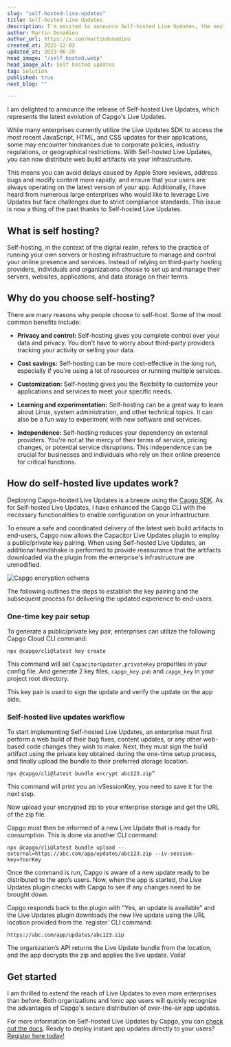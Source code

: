 ```yaml
---
slug: "self-hosted-live-updates"
title: Self-hosted Live Updates
description: I'm excited to announce Self-hosted Live Updates, the next iteration of Capgo’s Live Updates!
author: Martin Donadieu
author_url: https://x.com/martindonadieu
created_at: 2022-12-03
updated_at: 2023-06-29
head_image: "/self_hosted.webp"
head_image_alt: Self hosted updates
tag: Solution
published: true
next_blog: ""

---
```


I am delighted to announce the release of Self-hosted Live Updates, which represents the latest evolution of Capgo's Live Updates.

While many enterprises currently utilize the Live Updates SDK to access the most recent JavaScript, HTML, and CSS updates for their applications, some may encounter hindrances due to corporate policies, industry regulations, or geographical restrictions. With Self-hosted Live Updates, you can now distribute web build artifacts via your infrastructure.

This means you can avoid delays caused by Apple Store reviews, address bugs and modify content more rapidly, and ensure that your users are always operating on the latest version of your app. Additionally, I have heard from numerous large enterprises who would like to leverage Live Updates but face challenges due to strict compliance standards. This issue is now a thing of the past thanks to Self-hosted Live Updates.

## What is self hosting?

Self-hosting, in the context of the digital realm, refers to the practice of running your own servers or hosting infrastructure to manage and control your online presence and services. Instead of relying on third-party hosting providers, individuals and organizations choose to set up and manage their servers, websites, applications, and data storage on their terms.

## Why do you choose self-hosting?

There are many reasons why people choose to self-host. Some of the most common benefits include:

* **Privacy and control:** Self-hosting gives you complete control over your data and privacy. You don't have to worry about third-party providers tracking your activity or selling your data.

* **Cost savings:** Self-hosting can be more cost-effective in the long run, especially if you're using a lot of resources or running multiple services.

* **Customization:** Self-hosting gives you the flexibility to customize your applications and services to meet your specific needs.

* **Learning and experimentation:** Self-hosting can be a great way to learn about Linux, system administration, and other technical topics. It can also be a fun way to experiment with new software and services.

* **Independence:** Self-hosting reduces your dependency on external providers. You're not at the mercy of their terms of service, pricing changes, or potential service disruptions. This independence can be crucial for businesses and individuals who rely on their online presence for critical functions.

## How do self-hosted live updates work?

Deploying Capgo-hosted Live Updates is a breeze using the [Capgo SDK](https://github.com/Cap-go/capacitor-updater). As for Self-hosted Live Updates, I have enhanced the Capgo CLI with the necessary functionalities to enable configuration on your infrastructure.

To ensure a safe and coordinated delivery of the latest web build artifacts to end-users, Capgo now allows the Capacitor Live Updates plugin to employ a public/private key pairing. When using Self-hosted Live Updates, an additional handshake is performed to provide reassurance that the artifacts downloaded via the plugin from the enterprise's infrastructure are unmodified.

![Capgo encryption schema](/ecryption_flow.webp)

The following outlines the steps to establish the key pairing and the subsequent process for delivering the updated experience to end-users.

### One-time key pair setup

To generate a public/private key pair, enterprises can utilize the following Capgo Cloud CLI command:

```
npx @capgo/cli@latest key create
```

This command will set `CapacitorUpdater.privateKey` properties in your config file.
And generate 2 key files, `capgo_key.pub` and `capgo_key` in your project root directory.

This key pair is used to sign the update and verify the update on the app side.

### Self-hosted live updates workflow

To start implementing Self-hosted Live Updates, an enterprise must first perform a web build of their bug fixes, content updates, or any other web-based code changes they wish to make. Next, they must sign the build artifact using the private key obtained during the one-time setup process, and finally upload the bundle to their preferred storage location.

```
npx @capgo/cli@latest bundle encrypt abc123.zip”
```
This command will print you an ivSessionKey, you need to save it for the next step.

Now upload your encrypted zip to your enterprise storage and get the URL of the zip file.

Capgo must then be informed of a new Live Update that is ready for consumption. This is done via another CLI command:
```
npx @capgo/cli@latest bundle upload --external=https://abc.com/app/updates/abc123.zip --iv-session-key=YourKey
```

Once the command is run, Capgo is aware of a new update ready to be distributed to the app’s users. Now, when the app is started, the Live Updates plugin checks with Capgo to see if any changes need to be brought down.

Capgo responds back to the plugin with “Yes, an update is available” and the Live Updates plugin downloads the new live update using the URL location provided from the \`register\` CLI command:

```
https://abc.com/app/updates/abc123.zip
```

The organization’s API returns the Live Update bundle from the location, and the app decrypts the zip and applies the live update. Voilà!

## Get started

I am thrilled to extend the reach of Live Updates to even more enterprises than before. Both organizations and Ionic app users will quickly recognize the advantages of Capgo's secure distribution of over-the-air app updates.

For more information on Self-hosted Live Updates by Capgo, you can [check out the docs](/docs/tooling/cli#upload-version). Ready to deploy instant app updates directly to your users? [Register here today!](/register/)
